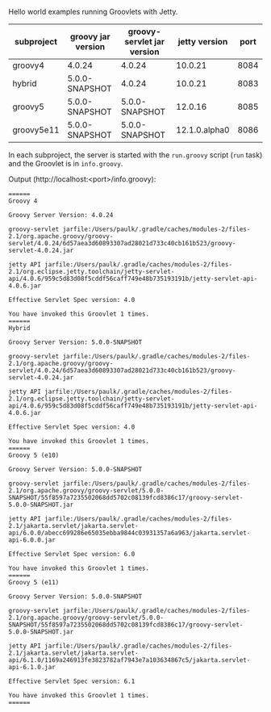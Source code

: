 Hello world examples running Groovlets with Jetty.

| subproject | groovy jar version | groovy-servlet jar version | jetty version | port |
|------------| ---- | ---- | ---- | ---- |
| groovy4    | 4.0.24 | 4.0.24 | 10.0.21 | 8084 |
| hybrid     | 5.0.0-SNAPSHOT | 4.0.24 | 10.0.21 | 8083 |
| groovy5    | 5.0.0-SNAPSHOT | 5.0.0-SNAPSHOT | 12.0.16 | 8085 |
| groovy5e11 | 5.0.0-SNAPSHOT | 5.0.0-SNAPSHOT | 12.1.0.alpha0 | 8086 |

In each subproject, the server is started with the `run.groovy` script (`run` task) and the Groovlet is in `info.groovy`.

Output (http:\//localhost:\<port>/info.groovy):

    ======
    Groovy 4

    Groovy Server Version: 4.0.24

    groovy-servlet jarfile:/Users/paulk/.gradle/caches/modules-2/files-2.1/org.apache.groovy/groovy-servlet/4.0.24/6d57aea3d60893307ad28021d733c40cb161b523/groovy-servlet-4.0.24.jar

    jetty API jarfile:/Users/paulk/.gradle/caches/modules-2/files-2.1/org.eclipse.jetty.toolchain/jetty-servlet-api/4.0.6/959c5d83d08f5cddf56caff749e48b735193191b/jetty-servlet-api-4.0.6.jar

    Effective Servlet Spec version: 4.0

    You have invoked this Groovlet 1 times.
    ======
    Hybrid

    Groovy Server Version: 5.0.0-SNAPSHOT

    groovy-servlet jarfile:/Users/paulk/.gradle/caches/modules-2/files-2.1/org.apache.groovy/groovy-servlet/4.0.24/6d57aea3d60893307ad28021d733c40cb161b523/groovy-servlet-4.0.24.jar

    jetty API jarfile:/Users/paulk/.gradle/caches/modules-2/files-2.1/org.eclipse.jetty.toolchain/jetty-servlet-api/4.0.6/959c5d83d08f5cddf56caff749e48b735193191b/jetty-servlet-api-4.0.6.jar

    Effective Servlet Spec version: 4.0

    You have invoked this Groovlet 1 times.
    ======
    Groovy 5 (e10)

    Groovy Server Version: 5.0.0-SNAPSHOT

    groovy-servlet jarfile:/Users/paulk/.gradle/caches/modules-2/files-2.1/org.apache.groovy/groovy-servlet/5.0.0-SNAPSHOT/55f8597a7235502068dd5702c08139fcd8386c17/groovy-servlet-5.0.0-SNAPSHOT.jar

    jetty API jarfile:/Users/paulk/.gradle/caches/modules-2/files-2.1/jakarta.servlet/jakarta.servlet-api/6.0.0/abecc699286e65035ebba9844c03931357a6a963/jakarta.servlet-api-6.0.0.jar

    Effective Servlet Spec version: 6.0

    You have invoked this Groovlet 1 times.
    ======
    Groovy 5 (e11)

    Groovy Server Version: 5.0.0-SNAPSHOT

    groovy-servlet jarfile:/Users/paulk/.gradle/caches/modules-2/files-2.1/org.apache.groovy/groovy-servlet/5.0.0-SNAPSHOT/55f8597a7235502068dd5702c08139fcd8386c17/groovy-servlet-5.0.0-SNAPSHOT.jar

    jetty API jarfile:/Users/paulk/.gradle/caches/modules-2/files-2.1/jakarta.servlet/jakarta.servlet-api/6.1.0/1169a246913fe3823782af7943e7a103634867c5/jakarta.servlet-api-6.1.0.jar

    Effective Servlet Spec version: 6.1

    You have invoked this Groovlet 1 times.
    ======

